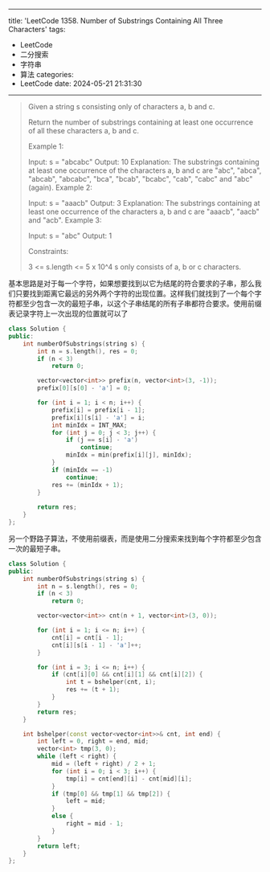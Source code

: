
---
title: 'LeetCode 1358. Number of Substrings Containing All Three Characters'
tags:
- LeetCode
- 二分搜索
- 字符串
- 算法
categories:
- LeetCode
date: 2024-05-21 21:31:30
---

> Given a string s consisting only of characters a, b and c.
> 
> Return the number of substrings containing at least one occurrence of all these characters a, b and c.
> 
>  
> 
> Example 1:
> 
> Input: s = "abcabc"
> Output: 10
> Explanation: The substrings containing at least one occurrence of the characters a, b and c are "abc", "abca", "abcab", "abcabc", "bca", "bcab", "bcabc", "cab", "cabc" and "abc" (again). 
> Example 2:
> 
> Input: s = "aaacb"
> Output: 3
> Explanation: The substrings containing at least one occurrence of the characters a, b and c are "aaacb", "aacb" and "acb". 
> Example 3:
> 
> Input: s = "abc"
> Output: 1
>  
> 
> Constraints:
> 
> 3 <= s.length <= 5 x 10^4
> s only consists of a, b or c characters.

基本思路是对于每一个字符，如果想要找到以它为结尾的符合要求的子串，那么我们只要找到距离它最远的另外两个字符的出现位置。这样我们就找到了一个每个字符都至少包含一次的最短子串，以这个子串结尾的所有子串都符合要求。使用前缀表记录字符上一次出现的位置就可以了

```cpp
class Solution {
public:
    int numberOfSubstrings(string s) {
        int n = s.length(), res = 0;
        if (n < 3)
            return 0;

        vector<vector<int>> prefix(n, vector<int>(3, -1));
        prefix[0][s[0] - 'a'] = 0;

        for (int i = 1; i < n; i++) {
            prefix[i] = prefix[i - 1];
            prefix[i][s[i] - 'a'] = i;
            int minIdx = INT_MAX;
            for (int j = 0; j < 3; j++) {
                if (j == s[i] - 'a')
                    continue;
                minIdx = min(prefix[i][j], minIdx);
            }
            if (minIdx == -1)
                continue;
            res += (minIdx + 1);
        }
        
        return res;
    }
};
```

另一个野路子算法，不使用前缀表，而是使用二分搜索来找到每个字符都至少包含一次的最短子串。

```cpp
class Solution {
public:
    int numberOfSubstrings(string s) {
        int n = s.length(), res = 0;
        if (n < 3)
            return 0;

        vector<vector<int>> cnt(n + 1, vector<int>(3, 0));

        for (int i = 1; i <= n; i++) {
            cnt[i] = cnt[i - 1];
            cnt[i][s[i - 1] - 'a']++;
        }

        for (int i = 3; i <= n; i++) {
            if (cnt[i][0] && cnt[i][1] && cnt[i][2]) {
                int t = bshelper(cnt, i);
                res += (t + 1);
            }
        }
        return res;
    }

    int bshelper(const vector<vector<int>>& cnt, int end) {
        int left = 0, right = end, mid;
        vector<int> tmp(3, 0);
        while (left < right) {
            mid = (left + right) / 2 + 1;
            for (int i = 0; i < 3; i++) {
                tmp[i] = cnt[end][i] - cnt[mid][i];
            }
            if (tmp[0] && tmp[1] && tmp[2]) {
                left = mid;
            }
            else {
                right = mid - 1;
            }
        }
        return left;
    }
};
```


